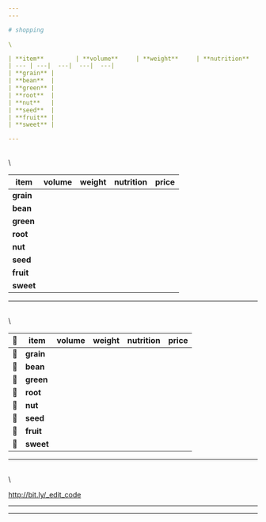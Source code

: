 ```yaml
---
---

# shopping

\

| **item**         | **volume**     | **weight**     | **nutrition**     | **price**     |
| --- | ---|  ---|  ---|  ---| 
| **grain** |       
| **bean**  |       
| **green** |     
| **root**  |       
| **nut**   |    
| **seed**  |       
| **fruit** |      
| **sweet** |     

---
```

\
\

| **item**         | **volume**     | **weight**     | **nutrition**     | **price**     |
| --- | ---|  ---|  ---|  ---| 
| **grain**         |       |       |       |       | 
| **bean**          |       |       |       |       |
| **green**         |       |       |       |       |
| **root**          |       |       |       |       |
| **nut**           |       |       |       |       |
| **seed**          |       |       |       |       |
| **fruit**         |       |       |       |       |
| **sweet**         |       |       |       |       |

---
\
\

| :sunrise: | **item** | **volume** | **weight** | **nutrition** | **price**     |
| --- | --- | ---|  ---|  ---|  ---| 
| :rice: | **grain**         |       |       |       |       | 
| :cookie: | **bean**        |       |       |       |       |
| :herb: | **green**         |       |       |       |       |
| :sweet_potato: | **root**  |       |       |       |       |
| :chestnut: | **nut**       |       |       |       |       |
| :corn: | **seed**          |       |       |       |       |
| :apple: | **fruit**        |       |       |       |       |
| :maple_leaf: | **sweet**   |       |       |       |       |

---
\
\

http://bit.ly/_edit_code

---
---
